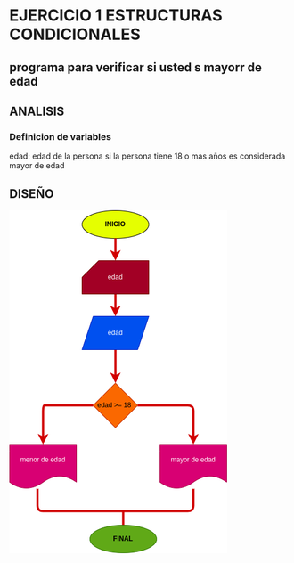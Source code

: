 # EJERCICIO 1 ESTRUCTURAS CONDICIONALES 

## programa para verificar si usted s mayorr de edad 

## ANALISIS

### Definicion de variables 

edad: edad de la persona 
si la persona tiene 18 o mas años es considerada mayor de edad 

## DISEÑO 

![Diagrama de flujo](diagrama.png 'diagrama de flujo')
